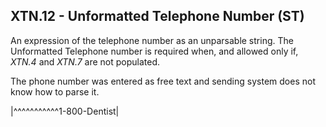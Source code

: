 ## XTN.12 - Unformatted Telephone Number (ST)

An expression of the telephone number as an unparsable string. The Unformatted Telephone number is required when, and allowed only if, _XTN.4_ and _XTN.7_ are not populated.

The phone number was entered as free text and sending system does not know how to parse it.

|\^^\^^\^^\^^\^^^1-800-Dentist|
